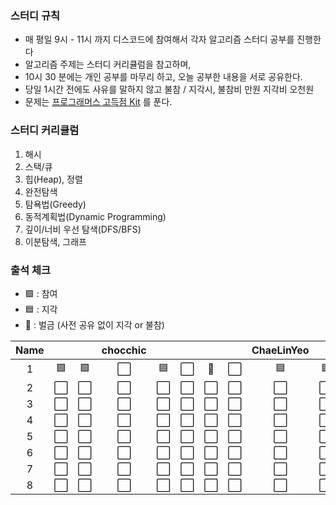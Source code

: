 ### 스터디 규칙

- 매 평일 9시 - 11시 까지 디스코드에 참여해서 각자 알고리즘 스터디 공부를 진행한다
- 알고리즘 주제는 스터디 커리큘럼을 참고하며,
- 10시 30 분에는 개인 공부를 마무리 하고, 오늘 공부한 내용을 서로 공유한다.
- 당일 1시간 전에도 사유를 말하지 않고 불참 / 지각시, 불참비 만원 지각비 오천원
- 문제는 [프로그래머스 고득점 Kit](https://school.programmers.co.kr/learn/challenges?tab=algorithm_practice_kit) 를 푼다.

### 스터디 커리큘럼

1. 해시
2. 스택/큐
3. 힙(Heap), 정렬
4. 완전탐색
5. 탐욕법(Greedy)
6. 동적계획법(Dynamic Programming)
7. 깊이/너비 우선 탐색(DFS/BFS)
8. 이분탐색, 그래프


### 출석 체크

- 🟩 : 참여
- 🟦 : 지각
- 🐝 : 벌금 (사전 공유 없이 지각 or 불참)

| Name |  |  | chocchic |  |  |  |  | ChaeLinYeo |  |  |  |  | happyOBO |  |  |
| :-: | :-: | :-: | :-: | :-: | :-: | :-: | :-: | :-: | :-: | :-: | :-: | :-: | :-: | :-: | :-: |
| 1 | 🟩 | 🟩 | ⬜ | 🟦 | ⬜ | 🐝 | ⬜ | 🟦 | 🟦 | ⬜ | 🟩 | 🟩 | 🟦 | 🟦 | ⬜ |
| 2 | ⬜ | ⬜ | ⬜ | ⬜ | ⬜ | ⬜ | ⬜ | ⬜ | ⬜ | ⬜ | ⬜ | ⬜ | ⬜ | ⬜ | ⬜ |
| 3 | ⬜ | ⬜ | ⬜ | ⬜ | ⬜ | ⬜ | ⬜ | ⬜ | ⬜ | ⬜ | ⬜ | ⬜ | ⬜ | ⬜ | ⬜ |
| 4 | ⬜ | ⬜ | ⬜ | ⬜ | ⬜ | ⬜ | ⬜ | ⬜ | ⬜ | ⬜ | ⬜ | ⬜ | ⬜ | ⬜ | ⬜ |
| 5 | ⬜ | ⬜ | ⬜ | ⬜ | ⬜ | ⬜ | ⬜ | ⬜ | ⬜ | ⬜ | ⬜ | ⬜ | ⬜ | ⬜ | ⬜ |
| 6 | ⬜ | ⬜ | ⬜ | ⬜ | ⬜ | ⬜ | ⬜ | ⬜ | ⬜ | ⬜ | ⬜ | ⬜ | ⬜ | ⬜ | ⬜ |
| 7 | ⬜ | ⬜ | ⬜ | ⬜ | ⬜ | ⬜ | ⬜ | ⬜ | ⬜ | ⬜ | ⬜ | ⬜ | ⬜ | ⬜ | ⬜ |
| 8 | ⬜ | ⬜ | ⬜ | ⬜ | ⬜ | ⬜ | ⬜ | ⬜ | ⬜ | ⬜ | ⬜ | ⬜ | ⬜ | ⬜ | ⬜ |

